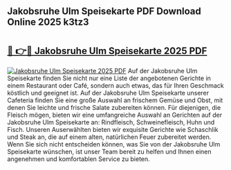 ## Jakobsruhe Ulm Speisekarte PDF Download Online 2025 k3tz3

# <h2><a href="http://gc76bm.nevu.top/?p=Jakobsruhe+Ulm+Speisekarte">🔗 👉🔴 Jakobsruhe Ulm Speisekarte 2025 PDF</a></h2>

[![Jakobsruhe Ulm Speisekarte 2025 PDF](https://i.imgur.com/dBaPXMq.png)](http://gc76bm.nevu.top/?p=Jakobsruhe+Ulm+Speisekarte)
Auf der Jakobsruhe Ulm Speisekarte finden Sie nicht nur eine Liste der angebotenen Gerichte in einem Restaurant oder Café, sondern auch etwas, das für Ihren Geschmack köstlich und geeignet ist. Auf der Jakobsruhe Ulm Speisekarte unserer Cafeteria finden Sie eine große Auswahl an frischem Gemüse und Obst, mit denen Sie leichte und frische Salate zubereiten können. Für diejenigen, die Fleisch mögen, bieten wir eine umfangreiche Auswahl an Gerichten auf der Jakobsruhe Ulm Speisekarte an: Rindfleisch, Schweinefleisch, Huhn und Fisch. Unseren Auserwählten bieten wir exquisite Gerichte wie Schaschlik und Steak an, die auf einem alten, natürlichen Feuer zubereitet werden. Wenn Sie sich nicht entscheiden können, was Sie von der Jakobsruhe Ulm Speisekarte wünschen, ist unser Team bereit zu helfen und Ihnen einen angenehmen und komfortablen Service zu bieten.
